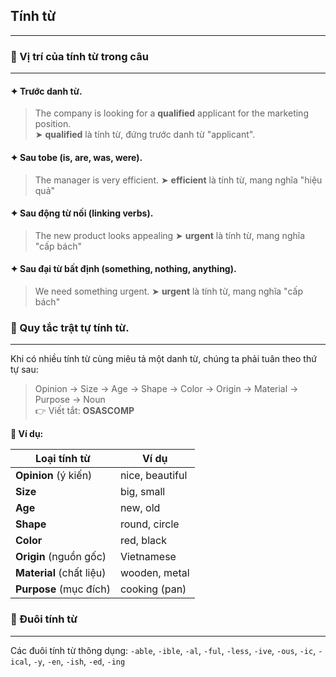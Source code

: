 ## Tính từ

---

### 📌 Vị trí của tính từ trong câu

---

#### ✦ Trước danh từ.

> The company is looking for a **qualified** applicant for the marketing position.  
> ➤ **qualified** là tính từ, đứng trước danh từ "applicant".

#### ✦ Sau tobe (is, are, was, were).

> The manager is very efficient.
> ➤ **efficient** là tính từ, mang nghĩa "hiệu quả"

#### ✦ Sau động từ nối (linking verbs).

> The new product looks appealing 
> ➤ **urgent** là tính từ, mang nghĩa "cấp bách"

#### ✦ Sau đại từ bất định (something, nothing, anything).

> We need something urgent.
> ➤ **urgent** là tính từ, mang nghĩa "cấp bách"

### 📌 Quy tắc trật tự tính từ.

---

Khi có nhiều tính từ cùng miêu tả một danh từ, chúng ta phải tuân theo thứ tự sau:
> Opinion → Size → Age → Shape → Color → Origin → Material → Purpose → Noun  
> 👉 Viết tắt: **OSASCOMP**

**🔎 Ví dụ:**

| Loại tính từ             | Ví dụ           |
|--------------------------|-----------------|
| **Opinion** (ý kiến)     | nice, beautiful |
| **Size**                 | big, small      |
| **Age**                  | new, old        |
| **Shape**                | round, circle   |
| **Color**                | red, black      |
| **Origin** (nguồn gốc)   | Vietnamese      |
| **Material** (chất liệu) | wooden, metal   |
| **Purpose** (mục đích)   | cooking (pan)   |

### 📌 Đuôi tính từ

---

Các đuôi tính từ thông dụng: `-able`, `-ible`, `-al`, `-ful`, `-less`, `-ive`, `-ous`, `-ic`, `-ical`, `-y`, `-en`, `-ish`, `-ed`, `-ing`
